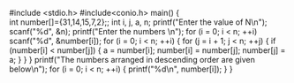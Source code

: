 #include <stdio.h>
#include<conio.h>
main()
{    
int number[]={31,14,15,7,2};;
int i, j, a, n;
printf("Enter the value of N\n");
scanf("%d", &n);
printf("Enter the numbers \n");
for (i = 0; i < n; ++i)
scanf("%d", &number[i]);
for (i = 0; i < n; ++i)
   {
   for (j = i + 1; j < n; ++j)
   {
         if (number[i] < number[j])
            {
            a = number[i];
    number[i] = number[j];
    number[j] = a;
}
}
}
    printf("The numbers arranged in descending order are given below\n");
    for (i = 0; i < n; ++i)
    {
        printf("%d\n", number[i]);
    }
    }
